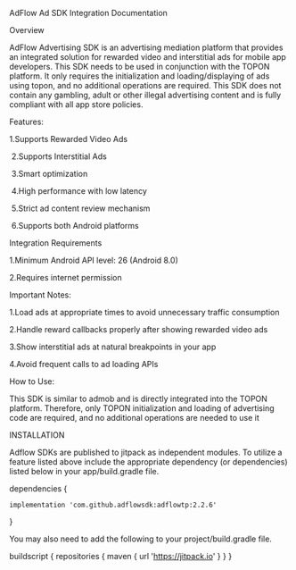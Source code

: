 AdFlow Ad SDK Integration Documentation

Overview

AdFlow Advertising SDK is an advertising mediation platform that provides an integrated solution for rewarded video and interstitial ads for mobile app developers. This SDK needs to be used in conjunction with the TOPON platform. It only requires the initialization and loading/displaying of ads using topon, and no additional operations are required. This SDK does not contain any gambling, adult or other illegal advertising content and is fully compliant with all app store policies.

Features:


1.Supports Rewarded Video Ads

﻿
2.Supports Interstitial Ads

﻿
3.Smart optimization

﻿
4.High performance with low latency

﻿
5.Strict ad content review mechanism

﻿
6.Supports both Android platforms


Integration Requirements

1.Minimum Android API level: 26 (Android 8.0)


2.Requires internet permission


Important Notes:

1.Load ads at appropriate times to avoid unnecessary traffic consumption


2.Handle reward callbacks properly after showing rewarded video ads


3.Show interstitial ads at natural breakpoints in your app


4.Avoid frequent calls to ad loading APIs


How to Use:

This SDK is similar to admob and is directly integrated into the TOPON platform. Therefore, only TOPON initialization and loading of advertising code are required, and no additional operations are needed to use it


INSTALLATION


Adflow SDKs are published to jitpack as independent modules. To utilize a feature listed above include the appropriate dependency (or dependencies) listed below in your app/build.gradle file.


dependencies {

    implementation 'com.github.adflowsdk:adflowtp:2.2.6'
    
}


You may also need to add the following to your project/build.gradle file.



buildscript {
    repositories {
        maven { url 'https://jitpack.io' }
    }
}
